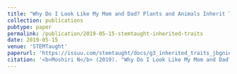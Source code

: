 ```yaml
---
title: "Why Do I Look Like My Mom and Dad? Plants and Animals Inherit Traits From Parents"
collection: publications
pubtype: paper
permalink: /publication/2019-05-15-stemtaught-inherited-traits
date: 2019-05-15
venue: 'STEMTaught'
paperurl: 'https://issuu.com/stemtaught/docs/g3_inherited_traits_jbgniema_studen'
citation: '<b>Moshiri N</b> (2019). "Why Do I Look Like My Mom and Dad? Plants and Animals Inherit Traits From Parents." <i>STEMTaught</i>. <a href="https://issuu.com/stemtaught/docs/g3_inherited_traits_jbgniema_studen" target="_blank">https://issuu.com/stemtaught/docs/g3_inherited_traits_jbgniema_studen</a>'
---
```

